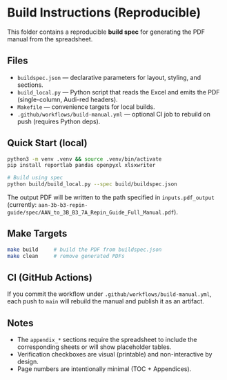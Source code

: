 # Build Instructions (Reproducible)

This folder contains a reproducible **build spec** for generating the PDF manual from the spreadsheet.

## Files
- `buildspec.json` — declarative parameters for layout, styling, and sections.
- `build_local.py` — Python script that reads the Excel and emits the PDF (single-column, Audi-red headers).
- `Makefile` — convenience targets for local builds.
- `.github/workflows/build-manual.yml` — optional CI job to rebuild on push (requires Python deps).

## Quick Start (local)
```bash
python3 -m venv .venv && source .venv/bin/activate
pip install reportlab pandas openpyxl xlsxwriter

# Build using spec
python build/build_local.py --spec build/buildspec.json
```

The output PDF will be written to the path specified in `inputs.pdf_output` (currently:
`aan-3b-b3-repin-guide/spec/AAN_to_3B_B3_7A_Repin_Guide_Full_Manual.pdf`).

## Make Targets
```bash
make build     # build the PDF from buildspec.json
make clean     # remove generated PDFs
```

## CI (GitHub Actions)
If you commit the workflow under `.github/workflows/build-manual.yml`, each push to `main` will rebuild the manual
and publish it as an artifact.

## Notes
- The `appendix_*` sections require the spreadsheet to include the corresponding sheets or will show placeholder tables.
- Verification checkboxes are visual (printable) and non-interactive by design.
- Page numbers are intentionally minimal (TOC + Appendices).
